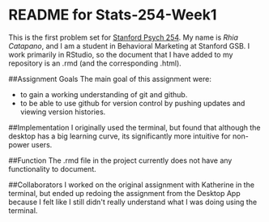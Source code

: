 # README for Stats-254-Week1
This is the first problem set for [Stanford Psych 254](http://web.stanford.edu/class/psych254/). My name is *Rhia Catapano*, and I am a student in Behavioral Marketing at Stanford GSB. I work primarily in RStudio, so the document that I have added to my repository is an .rmd (and the corresponding .html). 

##Assignment Goals
The main goal of this assignment were:
* to gain a working understanding of git and github.
* to be able to use github for version control by pushing updates and viewing version histories.

##Implementation
I originally used the terminal, but found that although the desktop has a big learning curve, its significantly more intuitive for non-power users.

##Function
The .rmd file in the project currently does not have any functionality to document.

##Collaborators
I worked on the original assignment with Katherine in the terminal, but ended up redoing the assignment from the Desktop App because I felt like I still didn't really understand what I was doing using the terminal. 

